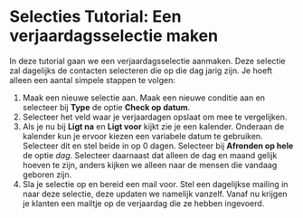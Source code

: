 # Selecties Tutorial: Een verjaardagsselectie maken

In deze tutorial gaan we een verjaardagsselectie aanmaken. Deze selectie
zal dagelijks de contacten selecteren die op die dag jarig zijn. Je hoeft
alleen een aantal simpele stappen te volgen:

1. Maak een nieuwe selectie aan. Maak een nieuwe conditie aan en selecteer
bij **Type** de optie **Check op datum**.
2. Selecteer het veld waar je verjaardagen opslaat om mee te vergelijken.
3. Als je nu bij **Ligt na** en **Ligt voor** kijkt zie je een kalender.
Onderaan de kalender kun je ervoor kiezen een variabele datum te gebruiken.
Selecteer dit en stel beide in op 0 dagen. Selecteer bij **Afronden op hele**
de optie *dag*. Selecteer daarnaast dat alleen de dag en maand gelijk hoeven
te zijn, anders kijken we alleen naar de mensen die vandaag geboren zijn.
4. Sla je selectie op en bereid een mail voor. Stel een dagelijkse mailing
in naar deze selectie, deze updaten we namelijk vanzelf. Vanaf nu krijgen je
klanten een mailtje op de verjaardag die ze hebben ingevoerd.
